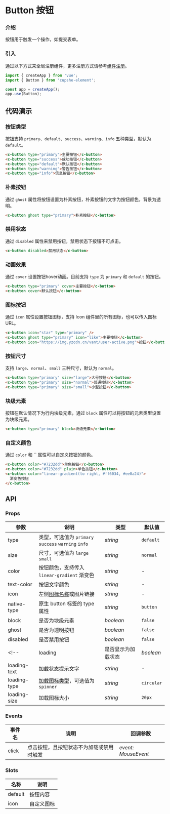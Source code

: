 # Button 按钮

### 介绍

按钮用于触发一个操作，如提交表单。

### 引入

通过以下方式来全局注册组件，更多注册方式请参考[组件注册](#/zh-CN/advanced-usage#zu-jian-zhu-ce)。

```js
import { createApp } from 'vue';
import { Button } from 'cupshe-element';

const app = createApp();
app.use(Button);
```

## 代码演示

### 按钮类型

按钮支持 `primary`、`default`、`success`、`warning`、`info` 五种类型，默认为 `default`。

```html
<c-button type="primary">主要按钮</c-button>
<c-button type="success">成功按钮</c-button>
<c-button type="default">默认按钮</c-button>
<c-button type="warning">警告按钮</c-button>
<c-button type="info">信息按钮</c-button>
```


### 朴素按钮

通过 `ghost` 属性将按钮设置为朴素按钮，朴素按钮的文字为按钮颜色，背景为透明。

```html
<c-button ghost type="primary">朴素按钮</c-button>
```

### 禁用状态

通过 `disabled` 属性来禁用按钮，禁用状态下按钮不可点击。

```html
<c-button disabled>禁用状态</c-button>
```

### 动画效果

通过 `cover` 设置按钮hover动画。目前支持 `type` 为 `primary` 和 `default` 的按钮。

```html
<c-button type="primary" cover>主要按钮</c-button>
<c-button cover>默认按钮</c-button>
```

### 图标按钮

通过 `icon` 属性设置按钮图标，支持 Icon 组件里的所有图标，也可以传入图标 URL。

```html
<c-button icon="star" type="primary" />
<c-button ghost type="primary" icon="like">主要按钮</c-button>
<c-button icon="https://img.yzcdn.cn/vant/user-active.png">按钮</c-button>
```

### 按钮尺寸

支持 `large`、`normal`、`small` 三种尺寸，默认为 `normal`。

```html
<c-button type="primary" size="large">大号按钮</c-button>
<c-button type="primary" size="normal">普通按钮</c-button>
<c-button type="primary" size="small">小型按钮</c-button>
```

### 块级元素

按钮在默认情况下为行内块级元素，通过 `block` 属性可以将按钮的元素类型设置为块级元素。

```html
<c-button type="primary" block>块级元素</c-button>
```

### 自定义颜色

通过 `color` 和 `` 属性可以自定义按钮的颜色。

```html
<c-button color="#7232dd">单色按钮</c-button>
<c-button color="#7232dd" plain>单色按钮</c-button>
<c-button color="linear-gradient(to right, #ff6034, #ee0a24)">
  渐变色按钮
</c-button>
```

## API

### Props

| 参数          | 说明                                                  | 类型      | 默认值     |
| ------------- | ----------------------------------------------------- | --------- | ---------- |
| type          | 类型，可选值为 `primary` `success` `warning` `info` | _string_  | `default`  |
| size          | 尺寸，可选值为 `large` `small`                       | _string_  | `normal`   |
| color         | 按钮颜色，支持传入 `linear-gradient` 渐变色           | _string_  | -          |
| text-color    | 按钮文字颜色                                        | _string_  | -          |
| icon          | 左侧[图标名称](#****/icon)或图片链接                  | _string_  | -          |
| native-type   | 原生 button 标签的 type 属性                          | _string_  | `button`   |
| block         | 是否为块级元素                                        | _boolean_ | `false`    |
| ghost         | 是否为透明按钮                                        | _boolean_ | `false`    |
| disabled      | 是否禁用按钮                                          | _boolean_ | `false`    |
<!-- | loading       | 是否显示为加载状态                                    | _boolean_ | `false`    |
| loading-text  | 加载状态提示文字                                      | _string_  | -          |
| loading-type  | [加载图标类型](#/zh-CN/loading)，可选值为 `spinner`   | _string_  | `circular` |
| loading-size  | 加载图标大小                                          | _string_  | `20px`     | -->

### Events

| 事件名 | 说明                                     | 回调参数            |
| ------ | ---------------------------------------- | ------------------- |
| click  | 点击按钮，且按钮状态不为加载或禁用时触发 | _event: MouseEvent_ |

### Slots

| 名称    | 说明       |
| ------- | ---------- |
| default | 按钮内容   |
| icon    | 自定义图标 |
